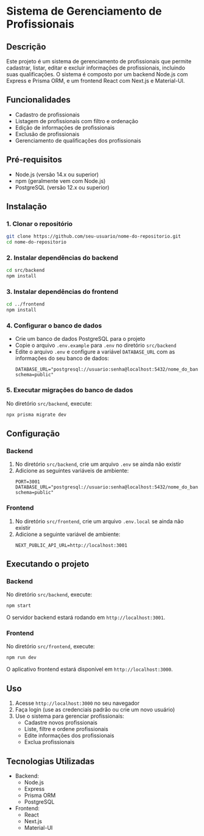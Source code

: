 # Sistema de Gerenciamento de Profissionais

## Descrição
Este projeto é um sistema de gerenciamento de profissionais que permite cadastrar, listar, editar e excluir informações de profissionais, incluindo suas qualificações. O sistema é composto por um backend Node.js com Express e Prisma ORM, e um frontend React com Next.js e Material-UI.

## Funcionalidades
- Cadastro de profissionais
- Listagem de profissionais com filtro e ordenação
- Edição de informações de profissionais
- Exclusão de profissionais
- Gerenciamento de qualificações dos profissionais

## Pré-requisitos
- Node.js (versão 14.x ou superior)
- npm (geralmente vem com Node.js)
- PostgreSQL (versão 12.x ou superior)

## Instalação

### 1. Clonar o repositório
```bash
git clone https://github.com/seu-usuario/nome-do-repositorio.git
cd nome-do-repositorio
```

### 2. Instalar dependências do backend
```bash
cd src/backend
npm install
```

### 3. Instalar dependências do frontend
```bash
cd ../frontend
npm install
```

### 4. Configurar o banco de dados
- Crie um banco de dados PostgreSQL para o projeto
- Copie o arquivo `.env.example` para `.env` no diretório `src/backend`
- Edite o arquivo `.env` e configure a variável `DATABASE_URL` com as informações do seu banco de dados:
  ```
  DATABASE_URL="postgresql://usuario:senha@localhost:5432/nome_do_banco?schema=public"
  ```

### 5. Executar migrações do banco de dados
No diretório `src/backend`, execute:
```bash
npx prisma migrate dev
```

## Configuração

### Backend
1. No diretório `src/backend`, crie um arquivo `.env` se ainda não existir
2. Adicione as seguintes variáveis de ambiente:
   ```
   PORT=3001
   DATABASE_URL="postgresql://usuario:senha@localhost:5432/nome_do_banco?schema=public"
   ```

### Frontend
1. No diretório `src/frontend`, crie um arquivo `.env.local` se ainda não existir
2. Adicione a seguinte variável de ambiente:
   ```
   NEXT_PUBLIC_API_URL=http://localhost:3001
   ```

## Executando o projeto

### Backend
No diretório `src/backend`, execute:
```bash
npm start
```

O servidor backend estará rodando em `http://localhost:3001`.

### Frontend
No diretório `src/frontend`, execute:
```bash
npm run dev
```

O aplicativo frontend estará disponível em `http://localhost:3000`.

## Uso
1. Acesse `http://localhost:3000` no seu navegador
2. Faça login (use as credenciais padrão ou crie um novo usuário)
3. Use o sistema para gerenciar profissionais:
   - Cadastre novos profissionais
   - Liste, filtre e ordene profissionais
   - Edite informações dos profissionais
   - Exclua profissionais


## Tecnologias Utilizadas
- Backend:
  - Node.js
  - Express
  - Prisma ORM
  - PostgreSQL
- Frontend:
  - React
  - Next.js
  - Material-UI